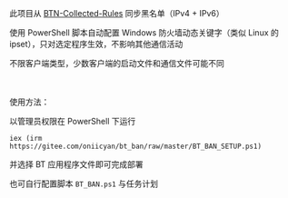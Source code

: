 此项目从 [BTN-Collected-Rules](https://github.com/PBH-BTN/BTN-Collected-Rules) 同步黑名单（IPv4 + IPv6）

使用 PowerShell 脚本自动配置 Windows 防火墙动态关键字（类似 Linux 的 ipset），只对选定程序生效，不影响其他通信活动

不限客户端类型，少数客户端的启动文件和通信文件可能不同

　

使用方法：

以管理员权限在 PowerShell 下运行

`iex (irm https://gitee.com/oniicyan/bt_ban/raw/master/BT_BAN_SETUP.ps1)`

并选择 BT 应用程序文件即可完成部署

也可自行配置脚本 `BT_BAN.ps1` 与任务计划